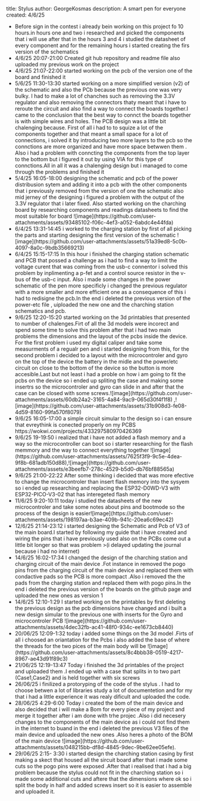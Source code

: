 title: Stylus
author: GeorgeKosmas
description: A smart pen for everyone
created: 4/6/25



<ul><li>Before sign in the contest i already bein working on this project fo 10 hours.in hours one and two i researched and picked the components that i will use after that in the hours 3 and 4 i studied the datasheet of every component and for the remaining hours i started creating the firs version of the schematics</li>
<li>4/6/25 20:07-21:00 Created git hub repository and  readme file also uploaded my previous work on the project  </li>
<li> 4/6/25 21:07-22:00 started working on the pcb of the version one of the board and finished it  </li>
<li>5/6/25 11:30-13:30 started working on a more simplified version (v2) of the schematic and also the PCb because the previous one was very bulky. I had to make a lot of chanches such as removing the 3.3V regulator and also removing the connectors thaty meant that i have to reroute the circuit and also find a way to connect the boards together.I came to the conclusion that the best way to connct the boards together is with simple wires and holes.
The PCB design was a little bit chalenging because. First of all i had to to squize a lot of the components together and that meant a small space for a lot of connections, i solved it by introducing two more layers to the pcb so the connctions are more organized and have more space betwwen them . Also i had a problem with conncting the components from the top layer to the bottom but i figured it out by using VIA for this type of connctions.All in all it was a chalenging design but i managed to come through the problems and finished it  </li>
<li>5/4/25 16:05-18:00 designing the schematic and pcb of the power distribusion sytem and adding it into a pcb with the other components that i previously removed from the version of one the schematic also mid jerney of the designing i figured a problem with the output of the 3.3V regulator that i later fixed. Also started working on the charching board by researching components and readings datasheets to find the most suitable for board ![image](https://github.com/user-attachments/assets/93485102-f06c-4ef3-a052-6abdc4e44fda)</li>
<li>6/4/25 13:31-14:45 i worked to the charging station by first of all picking the parts and starting designing the first version of the schematic ![image](https://github.com/user-attachments/assets/51a39ed8-5c0b-4097-8a0c-9bdb35669213)</li>
<li> 6/4/25 15:15-17:15 In this hour i finished the charging station schematic and PCB that possed a challenge as i had to find a way to limit the voltage curent that was coming from the usb-c connentor i solved this problem by inplimenting a p-fet and a control source resistor in the v-bus of the usb-c input. Also i made some changes in the power schematic of the pen more specificly i changed the previous regulator with a more smaller and more efficient one as a consequence of this i had to redisigne the pcb.In the end i deleted the previous version of the power-etc file , uiploaded the new one and the charching station schematics and pcb.
<li>9/6/25 12:20-15:20 started working on the 3d printables that presented to number of chalenges.Firt of all the 3d models were incorect and spend some time to solve this problem after that i had two main problems the dimensions and the layout of the pcbs inside the device. For the first problem i used my digital caliper and take some measurments of a regualr pen and i started designing from this, for the second problem i decided to a layout with the microcontroler and gyro on the top of the device the battery in the midle and the power/etc circuit on close to the bottom of the device so the button is more accesible.Last but not least i had a proble on how i am going to fit the pcbs on the device so i ended up spliting the case  and making some insertrs so the microcontroler and gyro can slide in and after that the case can be closed with some screws.![image](https://github.com/user-attachments/assets/60db24a2-3165-4a84-9ac9-065d30f4f1f8) ,![image](https://github.com/user-attachments/assets/31b908d3-fe08-4d59-8160-99fa570f8079)
<li>9/6/25 16:05-17:00 a simple circuit simular to the design so i can ensure that evreythink is conected properly on my PCBS https://wokwi.com/projects/433297580970426369 
<li>9/6/25 19-19:50 i realized that i have not added a flash memory and a way so the microcontroller can boot so i starter researching for the flash memmory and the way to connect everything together ![image](https://github.com/user-attachments/assets/7625f3f9-9c5e-4dea-9f8b-681adb150d88),![image](https://github.com/user-attachments/assets/e3beefb7-278c-4529-b5d0-db76bf88565a)</li>
<li>9/6/25 21:00-22:22 After some thinking i decided that was more efective to change the microcontroler than insert flash memory into the sysyem so i ended up researching and replacing the ESP32-D0WD-V3 with ESP32-PICO-V3-02 that has interegeted flash memory  </li>
 <li>11/6/25 9:20-10:11 today i studied the datasheets of the new microcontroler and take some notes about pins and bootmode so the process of the design is easier![image](https://github.com/user-attachments/assets/198197aa-b3ae-409b-941c-20ea6c69ec42)
</li>
<li>12/6/25 21:14-23:12 i started designing the Schematic and Pcb of V3 of the main board.I started by following my guide that i have created and wiring the pins that i have previously used also on the PCBs come out a little bit longer so that was problem >(i delayed updating the journal because i had no internet)</li>
<li>14/6/25 16:02-17:34 I changed the design of the charching station and charging circuit of the main device .Fot instance in removed the pogo pins from the charging circuit of the main device and replaced them with condactive pads so  the PCB is more compact .Also i removed the the pads from the charging station and replaced them with pogo pins.In the end i deleted the previous version of the boards on the github page and uploaded the new ones as version 1 </li>
<li>14/6/25 12:10-1:29 I started working on the printables by first deleting the previous design as the pcb dimensions have changed and i built a new design simular to the previous one with inserts for the Gyro and microcontroler PCB ![image](https://github.com/user-attachments/assets/4dec32fb-ac41-48f0-934c-ee1673cb8440) </li>
<li>20/06/25 12:09-1:32 today i added some things on the 3d model .Firts of all i choosed an oriantation for the Pcbs i also added the base of where the threads for the two pices of the main body will be ![image](https://github.com/user-attachments/assets/8c4bbb38-0519-4217-8967-ae43d91f89c3) </li>
<li>21/06/25 12:19-13:47 Today i finished the 3d printables of the project and uploaded them .I ended up with a case that splits in to two part (Case1,Case2) and is held together with six screws</li>
<li>26/06/25 i finilized a protoryping of the code of the stylus . I had to choose betwen a lot of libraries study a lot of documentetion and for my that i had a little experience it was realy dificult and uploaded the code.</li>
<li>28/06/25 4:29-6:00 Today i created the bom of the main device and also decided that i will make a Bom for every piece of my project and merge it together after i am done with trhe projec .Also i did necesery changes to the components of the main device as i could not find them in the internet to buand in the end i deleted the previous V3 files of the main device and uploaded the new ones .Also heres a photo of the BOM of the main device ![image](https://github.com/user-attachments/assets/048215bb-df8d-4845-9dec-9be62ee05efe). </li>
<li>29/06/25 2:15- 3:30 i started design the charching station casing by first making a skect that housed all the sircuit board after that i made some cuts so the pogo pins were exposed .After that i realised that i had a big problem because the stylus could not fit in the charching station so i made some additional cuts and aftere that the dimensions where ok so i split the body in half and added screws insert so it is easier to assemble and uploaded it.</li>
